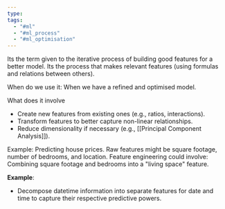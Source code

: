 ```yaml
---
type: 
tags:
  - "#ml"
  - "#ml_process"
  - "#ml_optimisation"
---
```


Its the term given to the iterative process of building good features for a better model. Its the process that makes relevant features (using formulas and relations between others). 

When do we use it:
When we have a refined and optimised model.

What does it involve
- Create new features from existing ones (e.g., ratios, interactions).
- Transform features to better capture non-linear relationships.
- Reduce dimensionality if necessary (e.g., [[Principal Component Analysis]]).

Example:
Predicting house prices. Raw features might be square footage, number of bedrooms, and location. Feature engineering could involve: Combining square footage and bedrooms into a "living space" feature.

**Example**:
- Decompose datetime information into separate features for date and time to capture their respective predictive powers.


